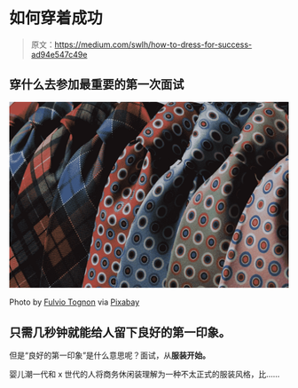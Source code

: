 # 如何穿着成功

> 原文：<https://medium.com/swlh/how-to-dress-for-success-ad94e547c49e>

## 穿什么去参加最重要的第一次面试

![](img/0957337620744f2928058e4320bc2b3f.png)

Photo by [Fulvio Tognon](https://pixabay.com/users/fulvio_tognon-75805/) via [Pixabay](https://pixabay.com/photos/neckties-cravats-ties-fashion-men-210347/)

## 只需几秒钟就能给人留下良好的第一印象。

但是“良好的第一印象”是什么意思呢？面试，从**服装开始。**

婴儿潮一代和 x 世代的人将商务休闲装理解为一种不太正式的服装风格，比……